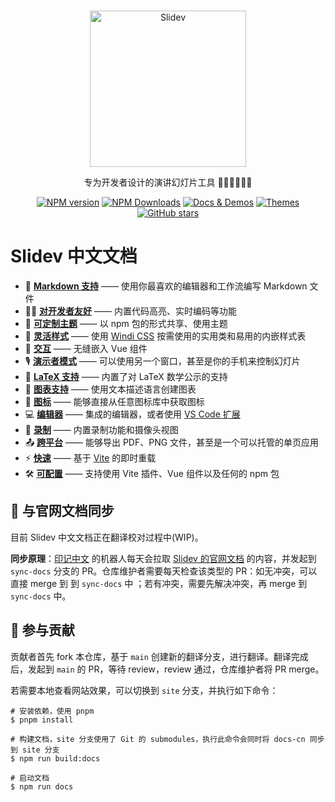 <br>
<p align="center">
<a href="https://sli.dev" target="_blank">
<img src="https://sli.dev/logo-title.png" alt="Slidev" height="250" width="250"/>
</a>
</p>

<p align="center">
专为开发者设计的演讲幻灯片工具 🧑‍💻👩‍💻👨‍💻
</p>

<p align="center">
<a href="https://www.npmjs.com/package/@slidev/cli" target="__blank"><img src="https://img.shields.io/npm/v/@slidev/cli?color=2B90B6&label=" alt="NPM version"></a>
<a href="https://www.npmjs.com/package/@slidev/cli" target="__blank"><img alt="NPM Downloads" src="https://img.shields.io/npm/dm/@slidev/cli?color=349dbe&label="></a>
<a href="https://sli.dev/" target="__blank"><img src="https://img.shields.io/static/v1?label=&message=docs%20%26%20demos&color=45b8cd" alt="Docs & Demos"></a>
<a href="https://sli.dev/themes/gallery.html" target="__blank"><img src="https://img.shields.io/static/v1?label=&message=themes&color=4ec5d4" alt="Themes"></a>
<br>
<a href="https://github.com/slidevjs/slidev" target="__blank"><img alt="GitHub stars" src="https://img.shields.io/github/stars/slidevjs/slidev?style=social"></a>
</p>


# Slidev 中文文档

- 📝 [**Markdown 支持**](/guide/syntax.html) —— 使用你最喜欢的编辑器和工作流编写 Markdown 文件
- 🧑‍💻 [**对开发者友好**](/guide/syntax.html#code-blocks) —— 内置代码高亮、实时编码等功能
- 🎨 [**可定制主题**](/themes/gallery.html) —— 以 npm 包的形式共享、使用主题
- 🌈 [**灵活样式**](/guide/syntax.html#embedded-styles) —— 使用 [Windi CSS](https://windicss.org/) 按需使用的实用类和易用的内嵌样式表
- 🤹 [**交互**](/custom/directory-structure.html#components) —— 无缝嵌入 Vue 组件
- 🎙 [**演示者模式**](/guide/presenter-mode.html) —— 可以使用另一个窗口，甚至是你的手机来控制幻灯片
- 🧮 [**LaTeX 支持**](/guide/syntax.html#latex) —— 内置了对 LaTeX 数学公示的支持
- 📰 [**图表支持**](/guide/syntax.html#diagrams) —— 使用文本描述语言创建图表
- 🌟 [**图标**](/guide/syntax.html#icons) —— 能够直接从任意图标库中获取图标
- 💻 [**编辑器**](/guide/editors.html) —— 集成的编辑器，或者使用 [VS Code 扩展](https://github.com/slidevjs/slidev-vscode)
- 🎥 [**录制**](/guide/recording.html) —— 内置录制功能和摄像头视图
- 📤 [**跨平台**](/guide/exporting.html) —— 能够导出 PDF、PNG 文件，甚至是一个可以托管的单页应用
- ⚡️ [**快速**](https://vitejs.dev) —— 基于 [Vite](https://vitejs.dev) 的即时重载
- 🛠 [**可配置**](/custom/config-vite.html) —— 支持使用 Vite 插件、Vue 组件以及任何的 npm 包

## 📨 与官网文档同步

目前 Slidev 中文文档正在翻译校对过程中(WIP)。

**同步原理**：[印记中文](https://github.com/docschina) 的机器人每天会拉取 [Slidev 的官网文档](https://github.com/slidevjs/slidev) 的内容，并发起到 `sync-docs` 分支的 PR。仓库维护者需要每天检查该类型的 PR：如无冲突，可以直接 merge 到 到 `sync-docs` 中 ；若有冲突，需要先解决冲突，再 merge 到 `sync-docs` 中。

## 📝 参与贡献

贡献者首先 fork 本仓库，基于 `main` 创建新的翻译分支，进行翻译。翻译完成后，发起到 `main` 的 PR，等待 review，review 通过，仓库维护者将 PR merge。

若需要本地查看网站效果，可以切换到 `site` 分支，并执行如下命令：

```
# 安装依赖，使用 pnpm
$ pnpm install

# 构建文档，site 分支使用了 Git 的 submodules，执行此命令会同时将 docs-cn 同步到 site 分支
$ npm run build:docs

# 启动文档
$ npm run docs
```
